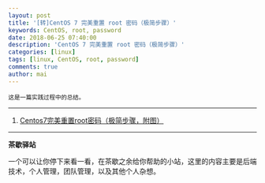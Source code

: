 ```yaml
---
layout: post
title: '[转]CentOS 7 完美重置 root 密码（极简步骤）'
keywords: CentOS, root, password
date: 2018-06-25 07:40:00
description: 'CentOS 7 完美重置 root 密码（极简步骤）'
categories: [linux]
tags: [linux, CentOS, root, password]
comments: true
author: mai
---
```

	
	这是一篇实践过程中的总结。
	
----

1. [Centos7完美重置root密码（极简步骤，附图）](http://blog.51cto.com/stephenzhao/1898100)

----

**茶歇驿站**

一个可以让你停下来看一看，在茶歇之余给你帮助的小站，这里的内容主要是后端技术，个人管理，团队管理，以及其他个人杂想。


